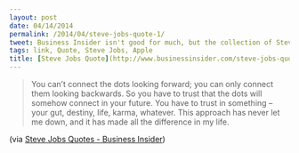 ```yaml
---
layout: post
date: 04/14/2014
permalink: /2014/04/steve-jobs-quote-1/
tweet: Business Insider isn't good for much, but the collection of Steve Jobs quotes is worth the link.
tags: link, Quote, Steve Jobs, Apple
title: [Steve Jobs Quote](http://www.businessinsider.com/steve-jobs-quotes-2014-4#you-cant-connect-the-dots-looking-forward-you-can-only-connect-them-looking-backwards-so-you-have-to-trust-that-the-dots-will-somehow-connect-in-your-future-you-have-to-trust-in-something--your-gut-destiny-life-karma-whatever-this-approach-has-never-let-me-down-and-it-has-made-all-the-difference-in-my-life-4)
---
```


<blockquote>You can’t connect the dots looking forward; you can only connect them looking backwards. So you have to trust that the dots will somehow connect in your future. You have to trust in something – your gut, destiny, life, karma, whatever. This approach has never let me down, and it has made all the difference in my life.</blockquote>

<p>(via <a href="http://www.businessinsider.com/steve-jobs-quotes-2014-4#you-cant-connect-the-dots-looking-forward-you-can-only-connect-them-looking-backwards-so-you-have-to-trust-that-the-dots-will-somehow-connect-in-your-future-you-have-to-trust-in-something--your-gut-destiny-life-karma-whatever-this-approach-has-never-let-me-down-and-it-has-made-all-the-difference-in-my-life-4">Steve Jobs Quotes - Business Insider</a>)</p>